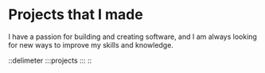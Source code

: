 # Projects that I made

I have a passion for building and creating software, and I am always looking for new ways to improve my skills and knowledge.

::delimeter
  :::projects
  :::
::
